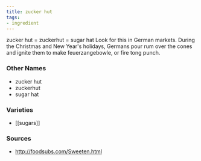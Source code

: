 ```yaml
---
title: zucker hut
tags:
- ingredient
---
```

zucker hut = zuckerhut = sugar hat Look for this in German markets. During the Christmas and New Year's holidays, Germans pour rum over the cones and ignite them to make feuerzangebowle, or fire tong punch.

### Other Names

* zucker hut
* zuckerhut
* sugar hat

### Varieties

* [[sugars]]

### Sources
* http://foodsubs.com/Sweeten.html
